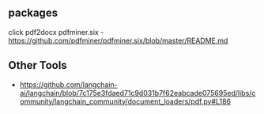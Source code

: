 ## packages
click
pdf2docx
pdfminer.six - https://github.com/pdfminer/pdfminer.six/blob/master/README.md


## Other Tools
- https://github.com/langchain-ai/langchain/blob/7c175e3fdaed71c9d031b7f62eabcade075695ed/libs/community/langchain_community/document_loaders/pdf.py#L186


